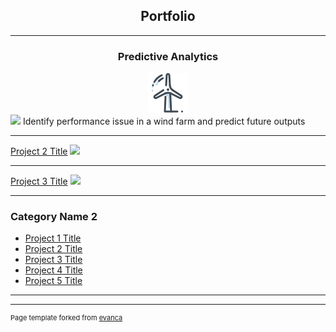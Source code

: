 ## <div align="center">Portfolio</div>

---

### <div align="center">Predictive Analytics</div>

<div align="center"><img src="images/icons8-wind-turbine-64.png?raw=true"/></div>
<img src="https://img.icons8.com/cotton/64/000000/wind-turbine.png"/>
Identify performance issue in a wind farm and predict future outputs



---
[Project 2 Title](/pdf/sample_presentation.pdf)
<img src="images/dummy_thumbnail.jpg?raw=true"/>

---
[Project 3 Title](http://example.com/)
<img src="images/dummy_thumbnail.jpg?raw=true"/>

---

### Category Name 2

- [Project 1 Title](http://example.com/)
- [Project 2 Title](http://example.com/)
- [Project 3 Title](http://example.com/)
- [Project 4 Title](http://example.com/)
- [Project 5 Title](http://example.com/)

---




---
<p style="font-size:11px">Page template forked from <a href="https://github.com/evanca/quick-portfolio">evanca</a></p>
<!-- Remove above link if you don't want to attibute -->
